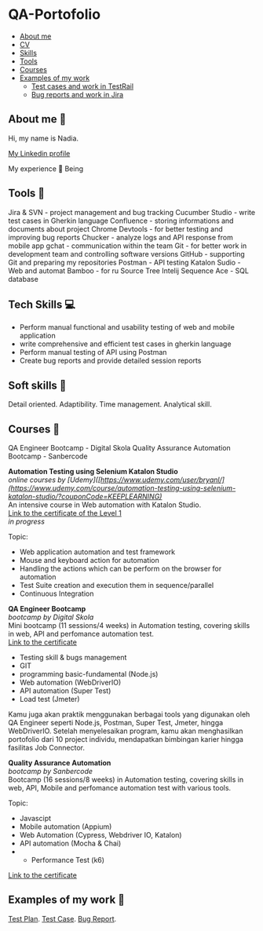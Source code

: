 # QA-Portofolio

- [About me](#about-me)
- [CV](#cv)
- [Skills](#skills)
- [Tools](#tools)
- [Courses](#courses)
- [Examples of my work](#examples-of-my-work)
  * [Test cases and work in TestRail](#test-cases-and-work-in-testrail)
  * [Bug reports and work in Jira](#bug-reports-and-work-in-jira)



## About me 👋
Hi, my name is Nadia. 


[My Linkedin profile](https://www.linkedin.com/in/nadia-rizki/)


My experience 🏢
Being 

## Tools 🔧
Jira & SVN - project management and bug tracking
Cucumber Studio - write test cases in Gherkin language
Confluence - storing informations and documents about project
Chrome Devtools - for better testing and improving bug reports
Chucker - analyze logs and API response from mobile app
gchat - communication within the team
Git - for better work in development team and controlling software versions
GitHub - supporting Git and preparing my repositories
Postman - API testing
Katalon Sudio - Web and automat
Bamboo - for ru
Source Tree
Intelij
Sequence Ace - SQL database


## Tech Skills 💻

  * Perform manual functional and usability testing of web and mobile application
  * write comprehensive and efficient test cases in gherkin language
  * Perform manual testing of API using Postman
  * Create bug reports and provide detailed session reports


## Soft skills 📁
Detail oriented.
Adaptibility.
Time management.
Analytical skill.


## Courses 📓
QA Engineer Bootcamp - Digital Skola
Quality Assurance Automation Bootcamp - Sanbercode

__Automation Testing using Selenium Katalon Studio__  
*online courses by [Udemy]([https://www.udemy.com/user/bryanl/](https://www.udemy.com/course/automation-testing-using-selenium-katalon-studio/?couponCode=KEEPLEARNING)*  
An intensive course in Web automation with Katalon Studio.  
[Link to the certificate of the Level 1](..)  
*in progress*

Topic:
* Web application automation and test framework
* Mouse and keyboard action for automation
* Handling the actions which can be perform on the browser for automation
* Test Suite creation and execution them in sequence/parallel
* Continuous Integration

__QA Engineer Bootcamp__  
*bootcamp by Digital Skola*  
Mini bootcamp (11 sessions/4 weeks) in Automation testing, covering skills in web, API and perfomance automation test.   
[Link to the certificate](...)

* Testing skill & bugs management
* GIT
* programming basic-fundamental (Node.js)
* Web automation (WebDriverIO)
* API automation (Super Test)
* Load test (Jmeter)

Kamu juga akan praktik menggunakan berbagai tools yang digunakan oleh QA Engineer seperti Node.js, Postman, Super Test, Jmeter, hingga WebDriverIO. Setelah menyelesaikan program, kamu akan menghasilkan portofolio dari 10 project individu, mendapatkan bimbingan karier hingga fasilitas Job Connector.

__Quality Assurance Automation__  
*bootcamp by Sanbercode*  
Bootcamp (16 sessions/8 weeks) in Automation testing, covering skills in web, API, Mobile and perfomance automation test with various tools.   

Topic:
* Javascipt 
* Mobile automation (Appium)
* Web Automation (Cypress, Webdriver IO, Katalon)
* API automation (Mocha & Chai)
* * Performance Test (k6)

[Link to the certificate](....)

## Examples of my work 🔬
[Test Plan](https://drive.google.com/file/d/1KOF2en0d_FrZp8iSeLrPYc7nstS-rtZV/view?usp=sharing).
[Test Case](https://drive.google.com/file/d/1tZjlrqzS8ZvuVXNvQa0powILpFuDi9UT/view?usp=drive_link).
[Bug Report](https://drive.google.com/file/d/1C5kck1_y8XXsWUvbh0USq0_Ac31KRhM9/view?usp=sharing).


